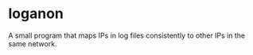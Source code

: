 # loganon
A small program that maps IPs in log files consistently to other IPs in the same network.
